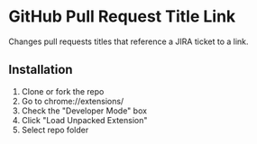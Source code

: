 # GitHub Pull Request Title Link

Changes pull requests titles that reference a JIRA ticket to a link.

## Installation

1. Clone or fork the repo
2. Go to chrome://extensions/
3. Check the "Developer Mode" box
4. Click "Load Unpacked Extension"
5. Select repo folder